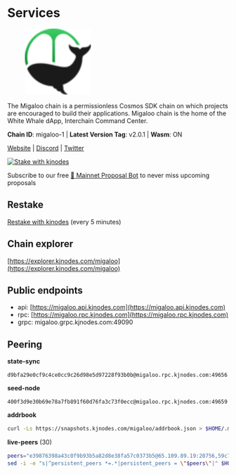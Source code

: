 # Services

<figure><img src="https://raw.githubusercontent.com/kj89/cosmos-images/main/logos/migaloo.png" width="150" alt=""><figcaption></figcaption></figure>

The Migaloo chain is a permissionless Cosmos SDK chain on which  projects are encouraged to build their applications. Migaloo chain  is the home of the White Whale dApp, Interchain Command Center.

**Chain ID**: migaloo-1 | **Latest Version Tag**: v2.0.1 | **Wasm**: ON

[Website](https://whitewhale.money) | [Discord](https://discord.gg/AyvcgD4jy3) | [Twitter](https://twitter.com/WhiteWhaleDefi)

[![Stake with kjnodes](https://i.ibb.co/cr44Q8j/button-stake-with-kjnodes.png)](https://restake.app/migaloo/migaloovaloper1jxtgnfw3tatfh90ju9j76dfrt3yea0zw2vnr8v)

Subscribe to our free [🤖 Mainnet Proposal Bot](https://t.me/kjnodes_proposal_bot) to never miss upcoming proposals

## Restake

[Restake with kjnodes](https://restake.app/migaloo/migaloovaloper1jxtgnfw3tatfh90ju9j76dfrt3yea0zw2vnr8v) (every 5 minutes)
## Chain explorer
[https://explorer.kjnodes.com/migaloo](https://explorer.kjnodes.com/migaloo)

## Public endpoints

* api: [https://migaloo.api.kjnodes.com](https://migaloo.api.kjnodes.com)
* rpc: [https://migaloo.rpc.kjnodes.com](https://migaloo.rpc.kjnodes.com)
* grpc: migaloo.grpc.kjnodes.com:49090

## Peering

**state-sync**

```text
d9bfa29e0cf9c4ce0cc9c26d98e5d97228f93b0b@migaloo.rpc.kjnodes.com:49656
```

**seed-node**

```text
400f3d9e30b69e78a7fb891f60d76fa3c73f0ecc@migaloo.rpc.kjnodes.com:49659
```

**addrbook**
```bash
curl -Ls https://snapshots.kjnodes.com/migaloo/addrbook.json > $HOME/.migalood/config/addrbook.json
```

**live-peers** (30)
```bash
peers="e39876398a43c0f9b93b5a82d8e38fa57c0373b5@65.109.89.19:20756,59c74642d0ec4d012dd7bd0a7e5af1eadf2061b2@65.109.30.183:26656,0326c9ee117587b7ebe3b26b00820642a8cf48ff@65.108.238.102:20756,2fd235d3f0a1a84abd197dcfdaf04fdabc092db8@168.119.62.80:26656,32eed8c4079201b143d92860c9146b1d9e126aa2@168.119.89.8:26656,da843d721574dd06d04b6fa32c9d7d552a376bf4@178.128.238.183:26120,70d1818f50d983bfebf4c8546b221687b76cd4b0@51.81.107.95:20756,d9bfa29e0cf9c4ce0cc9c26d98e5d97228f93b0b@65.109.88.38:49656,175ca82ab5b282549d68d79ff2c3703d26bcacef@141.94.109.71:20757,6870906f86e474d88d077c7c55af36debe49da04@178.162.165.194:7095,fe04ff9a13d8f0b23463e832f75eb5c845bd375e@213.239.214.73:7095,3b3428d679faa1bd498b3554ca798de3a0d802c6@162.19.89.8:20756,51ca404bbc73d07fc0d6529388c90f807c5acf0b@65.109.104.72:20756,4236750928a4dcb742e50e30e500ebc9ee39f240@35.223.246.103:26656,a834ef7ec0a65ac7c5bf976a9af5adb3a71d7a19@65.108.8.247:20756,dfe5f91f824880e19d47475546d9874e0f2cea8c@5.79.74.229:8095,aba0c3f98fb5bef1a0d991b8e2b8bba24f9908b6@65.108.111.236:55736,554eb4a15e05af8317c3f98d6efd51d1ace1bc9c@146.59.85.223:20756,347e6fa3c974e91aee92da5793486ba3f1bae67d@23.88.112.67:26656,a0a450ead908bd65813322c1373802ef32c5736d@65.108.235.33:4000,f7dede5bd05eb9615c8c6fa273e25bd4f10f56b8@65.108.109.240:3000,9cb7ba30c7eb7e9b516b90e09ca0f53250927440@146.59.52.135:8095,0c38efdc028867765e68f02979958468384ad087@51.89.155.2:23656,2e71dbd7d4c079ba7894c5287291c17ba58a6504@141.95.47.78:26656,8a9e42026a687b2762cefbd74584ccbd6afa0be1@65.109.83.124:26656,ccaccdf6bafcb57197d86a1420a289cd39fe0ae9@85.10.200.231:8095,c616069071f0864b5b0e995f8d8961536b41ab62@15.204.141.36:26656,80be85c4980deccaa2fbd710029f0eb660dadf9a@51.81.16.186:26656,2bd1bfb7a8d73e573b3a27cd01835b67d48f1f04@51.159.214.226:42103,81eefc4de6acec31ccdd519d53270be024e4fe68@51.210.223.186:7095"
sed -i -e "s|^persistent_peers *=.*|persistent_peers = \"$peers\"|" $HOME/.migalood/config/config.toml
```
